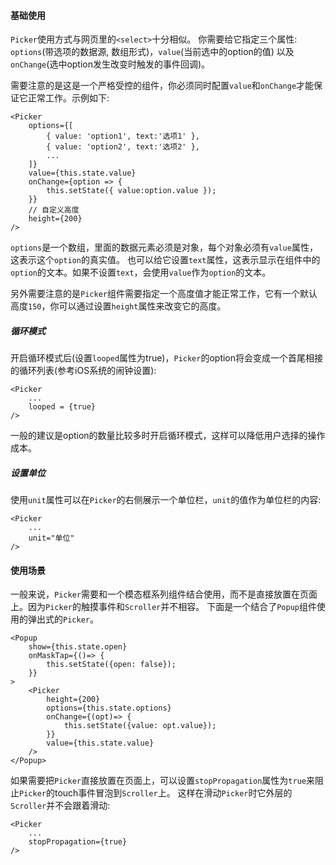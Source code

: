 #### 基础使用

`Picker`使用方式与网页里的`<select>`十分相似。 你需要给它指定三个属性: `options`(带选项的数据源, 数组形式)，`value`(当前选中的option的值)
以及`onChange`(选中option发生改变时触发的事件回调)。

需要注意的是这是一个严格受控的组件，你必须同时配置`value`和`onChange`才能保证它正常工作。示例如下:

```
<Picker
    options={[
        { value: 'option1', text:'选项1' },
        { value: 'option2', text:'选项2' },
        ...
    ]}
    value={this.state.value}
    onChange={option => {
        this.setState({ value:option.value });
    }}
    // 自定义高度
    height={200}
/>
```

`options`是一个数组，里面的数据元素必须是对象，每个对象必须有`value`属性，这表示这个`option`的真实值。
也可以给它设置`text`属性，这表示显示在组件中的`option`的文本。如果不设置`text`，会使用`value`作为`option`的文本。

另外需要注意的是`Picker`组件需要指定一个高度值才能正常工作，它有一个默认高度`150`，你可以通过设置`height`属性来改变它的高度。

##### 循环模式

开启循环模式后(设置`looped`属性为true)，`Picker`的option将会变成一个首尾相接的循环列表(参考iOS系统的闹钟设置):

```
<Picker
    ...
    looped = {true}
/>
```

一般的建议是option的数量比较多时开启循环模式，这样可以降低用户选择的操作成本。

##### 设置单位

使用`unit`属性可以在`Picker`的右侧展示一个单位栏，`unit`的值作为单位栏的内容:

```
<Picker
    ...
    unit="单位"
/>
```

#### 使用场景

一般来说，`Picker`需要和一个模态框系列组件结合使用，而不是直接放置在页面上。因为`Picker`的触摸事件和`Scroller`并不相容。
下面是一个结合了`Popup`组件使用的弹出式的`Picker`。

```
<Popup
    show={this.state.open}
    onMaskTap={()=> {
        this.setState({open: false});
    }}
>
    <Picker
        height={200}
        options={this.state.options}
        onChange={(opt)=> {
            this.setState({value: opt.value});
        }}
        value={this.state.value}
    />
</Popup>
```

如果需要把`Picker`直接放置在页面上，可以设置`stopPropagation`属性为`true`来阻止`Picker`的touch事件冒泡到`Scroller`上。
这样在滑动`Picker`时它外层的`Scroller`并不会跟着滑动:

```
<Picker
    ...
    stopPropagation={true}
/>
```

